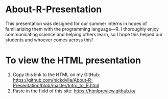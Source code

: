 # About-R-Presentation
This presentation was designed for our summer interns in hopes of familiarizing them with the programming language—R. 
I thoroughly enjoy communicating science and helping others learn, so I hope this helped our students and whoever comes across this!

# To view the HTML presentation
1) Copy this link to the HTML on my GitHub: https://github.com/nickdylla/About-R-Presentation/blob/master/Intro_to_R.html
2) Paste in the field of this site: https://htmlpreview.github.io/
